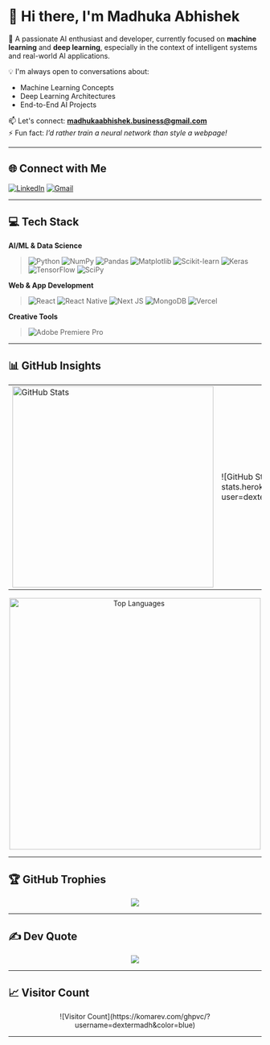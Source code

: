 # 👋 Hi there, I'm Madhuka Abhishek

🚀 A passionate AI enthusiast and developer, currently focused on **machine learning** and **deep learning**, especially in the context of intelligent systems and real-world AI applications.

💡 I'm always open to conversations about:
- Machine Learning Concepts
- Deep Learning Architectures
- End-to-End AI Projects

📫 Let's connect: **madhukaabhishek.business@gmail.com**  
⚡ Fun fact: *I’d rather train a neural network than style a webpage!*

---

## 🌐 Connect with Me

[![LinkedIn](https://img.shields.io/badge/LinkedIn-%230077B5.svg?style=flat&logo=linkedin&logoColor=white)](https://linkedin.com/in/madhuka-abhishek-wijesundara)
[![Gmail](https://img.shields.io/badge/Email-D14836?style=flat&logo=gmail&logoColor=white)](mailto:madhukaabhishek.business@gmail.com)

---

## 💻 Tech Stack

**AI/ML & Data Science**
> ![Python](https://img.shields.io/badge/Python-%233670A0.svg?style=for-the-badge&logo=python&logoColor=ffdd54)
> ![NumPy](https://img.shields.io/badge/NumPy-%23013243.svg?style=for-the-badge&logo=numpy&logoColor=white)
> ![Pandas](https://img.shields.io/badge/Pandas-%23150458.svg?style=for-the-badge&logo=pandas&logoColor=white)
> ![Matplotlib](https://img.shields.io/badge/Matplotlib-%23ffffff.svg?style=for-the-badge&logo=Matplotlib&logoColor=black)
> ![Scikit-learn](https://img.shields.io/badge/Scikit--Learn-%23F7931E.svg?style=for-the-badge&logo=scikit-learn&logoColor=white)
> ![Keras](https://img.shields.io/badge/Keras-%23D00000.svg?style=for-the-badge&logo=Keras&logoColor=white)
> ![TensorFlow](https://img.shields.io/badge/TensorFlow-%23FF6F00.svg?style=for-the-badge&logo=TensorFlow&logoColor=white)
> ![SciPy](https://img.shields.io/badge/SciPy-%230C55A5.svg?style=for-the-badge&logo=scipy&logoColor=white)

**Web & App Development**
> ![React](https://img.shields.io/badge/React-%2320232a.svg?style=for-the-badge&logo=react&logoColor=%2361DAFB)
> ![React Native](https://img.shields.io/badge/React_Native-%2320232a.svg?style=for-the-badge&logo=react&logoColor=%2361DAFB)
> ![Next JS](https://img.shields.io/badge/Next-black?style=for-the-badge&logo=next.js&logoColor=white)
> ![MongoDB](https://img.shields.io/badge/MongoDB-%234ea94b.svg?style=for-the-badge&logo=mongodb&logoColor=white)
> ![Vercel](https://img.shields.io/badge/Vercel-%23000000.svg?style=for-the-badge&logo=vercel&logoColor=white)

**Creative Tools**
> ![Adobe Premiere Pro](https://img.shields.io/badge/Adobe_Premiere_Pro-9999FF.svg?style=for-the-badge&logo=Adobe%20Premiere%20Pro&logoColor=white)

---

## 📊 GitHub Insights

<div align="center">

<table>
  <tr>
    <td>
      <img src="https://github-readme-stats.vercel.app/api?username=dextermadh&theme=react&hide_border=true&show_icons=true&count_private=true" alt="GitHub Stats" width="400"/>
    </td>
    <td>
      ![GitHub Streak](https://github-readme-streak-stats.herokuapp.com?user=dextermadh&theme=react&hide_border=true)
    </td>
  </tr>
</table>

<img src="https://github-readme-stats.vercel.app/api/top-langs/?username=dextermadh&theme=react&hide_border=true&layout=compact&langs_count=6" alt="Top Languages" width="500"/>

</div>

---

## 🏆 GitHub Trophies

<div align="center">
  <img src="https://github-profile-trophy.vercel.app/?username=dextermadh&theme=onestar&no-frame=false&no-bg=false&margin-w=10" />
</div>

---

## ✍️ Dev Quote

<div align="center">
  <img src="https://quotes-github-readme.vercel.app/api?type=horizontal&theme=radical" />
</div>

---

## 📈 Visitor Count

<div align="center">
 ![Visitor Count](https://komarev.com/ghpvc/?username=dextermadh&color=blue)
</div>

---

<!-- Designed with ❤️ and curiosity | README crafted with GPRM: https://gprm.itsvg.in -->
